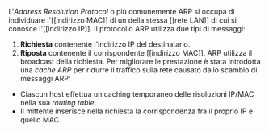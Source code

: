 L'_Address Resolution Protocol_ o più comunemente ARP si occupa di individuare l'[[indirizzo MAC]] di un della stessa [[rete LAN]] di cui si conosce l'[[indirizzo IP]].
Il protocollo ARP utilizza due tipi di messaggi:
1. __Richiesta__ contenente l'indirizzo IP del destinatario.
2. __Riposta__ contenente il corrispondente [[indirizzo MAC]].
ARP utilizza il broadcast della richiesta.
Per migliorare le prestazione è stata introdotta una _cache ARP_ per ridurre il traffico sulla rete causato dallo scambio di messaggi ARP:
- Ciascun host effettua un caching temporaneo delle risoluzioni IP/MAC nella sua _routing table_.
- Il mittente inserisce nella richiesta la corrispondenza fra il proprio IP e quello MAC.